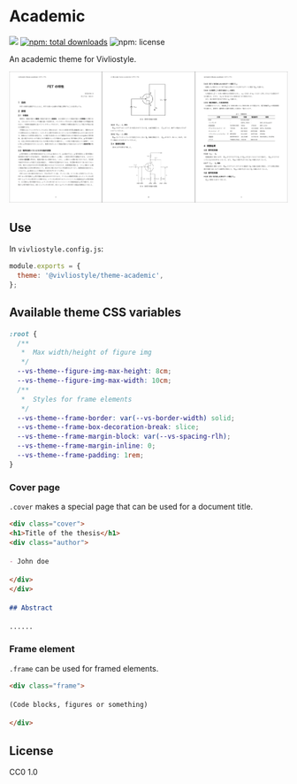 # Academic

[![](https://img.shields.io/npm/v/@vivliostyle/theme-academic.svg)](https://npmjs.com/package/@vivliostyle/theme-academic)
[![npm: total downloads](https://flat.badgen.net/npm/dt/@vivliostyle/theme-academic)](https://npmjs.com/package/@vivliostyle/theme-academic)
![npm: license](https://flat.badgen.net/npm/license/@vivliostyle/theme-academic)

An academic theme for Vivliostyle.

![Screenshot of theme-academic example](../../../docs/assets/captures/theme-academic.webp)

## Use

In `vivliostyle.config.js`:

```js
module.exports = {
  theme: '@vivliostyle/theme-academic',
};
```

## Available theme CSS variables

```css
:root {
  /**
   *  Max width/height of figure img
   */
  --vs-theme--figure-img-max-height: 8cm;
  --vs-theme--figure-img-max-width: 10cm;
  /**
   *  Styles for frame elements
   */
  --vs-theme--frame-border: var(--vs-border-width) solid;
  --vs-theme--frame-box-decoration-break: slice;
  --vs-theme--frame-margin-block: var(--vs-spacing-rlh);
  --vs-theme--frame-margin-inline: 0;
  --vs-theme--frame-padding: 1rem;
}
```

### Cover page

`.cover` makes a special page that can be used for a document title.

```md
<div class="cover">
<h1>Title of the thesis</h1>
<div class="author">

- John doe

</div>
</div>

## Abstract

......
```

### Frame element

`.frame` can be used for framed elements.

```md
<div class="frame">

(Code blocks, figures or something)

</div>
```

## License

CC0 1.0
